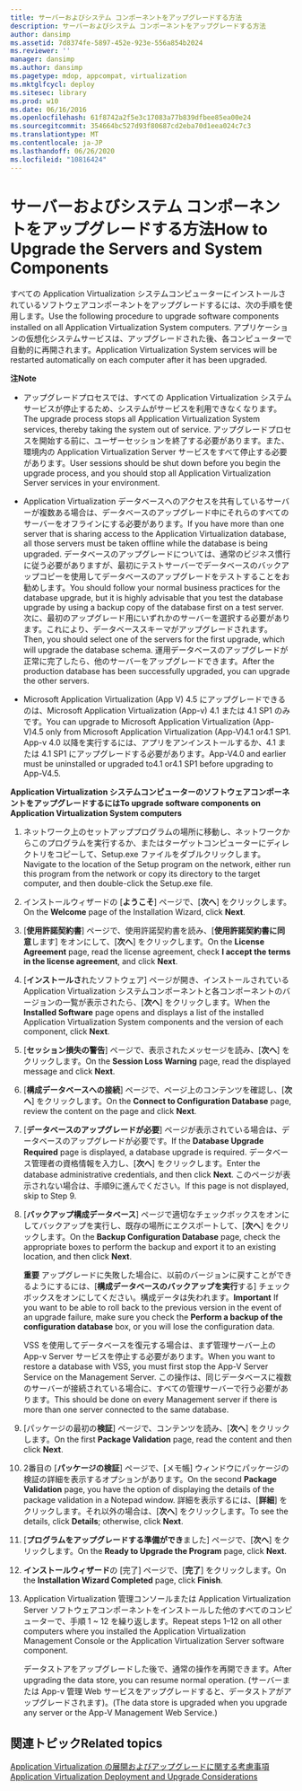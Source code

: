```yaml
---
title: サーバーおよびシステム コンポーネントをアップグレードする方法
description: サーバーおよびシステム コンポーネントをアップグレードする方法
author: dansimp
ms.assetid: 7d8374fe-5897-452e-923e-556a854b2024
ms.reviewer: ''
manager: dansimp
ms.author: dansimp
ms.pagetype: mdop, appcompat, virtualization
ms.mktglfcycl: deploy
ms.sitesec: library
ms.prod: w10
ms.date: 06/16/2016
ms.openlocfilehash: 61f8742a2f5e3c17083a77b839dfbee85ea00e24
ms.sourcegitcommit: 354664bc527d93f80687cd2eba70d1eea024c7c3
ms.translationtype: MT
ms.contentlocale: ja-JP
ms.lasthandoff: 06/26/2020
ms.locfileid: "10816424"
---
```

# <span data-ttu-id="57044-103">サーバーおよびシステム コンポーネントをアップグレードする方法</span><span class="sxs-lookup"><span data-stu-id="57044-103">How to Upgrade the Servers and System Components</span></span>


<span data-ttu-id="57044-104">すべての Application Virtualization システムコンピューターにインストールされているソフトウェアコンポーネントをアップグレードするには、次の手順を使用します。</span><span class="sxs-lookup"><span data-stu-id="57044-104">Use the following procedure to upgrade software components installed on all Application Virtualization System computers.</span></span> <span data-ttu-id="57044-105">アプリケーションの仮想化システムサービスは、アップグレードされた後、各コンピューターで自動的に再開されます。</span><span class="sxs-lookup"><span data-stu-id="57044-105">Application Virtualization System services will be restarted automatically on each computer after it has been upgraded.</span></span>

**<span data-ttu-id="57044-106">注</span><span class="sxs-lookup"><span data-stu-id="57044-106">Note</span></span>**  
-   <span data-ttu-id="57044-107">アップグレードプロセスでは、すべての Application Virtualization システムサービスが停止するため、システムがサービスを利用できなくなります。</span><span class="sxs-lookup"><span data-stu-id="57044-107">The upgrade process stops all Application Virtualization System services, thereby taking the system out of service.</span></span> <span data-ttu-id="57044-108">アップグレードプロセスを開始する前に、ユーザーセッションを終了する必要があります。また、環境内の Application Virtualization Server サービスをすべて停止する必要があります。</span><span class="sxs-lookup"><span data-stu-id="57044-108">User sessions should be shut down before you begin the upgrade process, and you should stop all Application Virtualization Server services in your environment.</span></span>

-   <span data-ttu-id="57044-109">Application Virtualization データベースへのアクセスを共有しているサーバーが複数ある場合は、データベースのアップグレード中にそれらのすべてのサーバーをオフラインにする必要があります。</span><span class="sxs-lookup"><span data-stu-id="57044-109">If you have more than one server that is sharing access to the Application Virtualization database, all those servers must be taken offline while the database is being upgraded.</span></span> <span data-ttu-id="57044-110">データベースのアップグレードについては、通常のビジネス慣行に従う必要がありますが、最初にテストサーバーでデータベースのバックアップコピーを使用してデータベースのアップグレードをテストすることをお勧めします。</span><span class="sxs-lookup"><span data-stu-id="57044-110">You should follow your normal business practices for the database upgrade, but it is highly advisable that you test the database upgrade by using a backup copy of the database first on a test server.</span></span> <span data-ttu-id="57044-111">次に、最初のアップグレード用にいずれかのサーバーを選択する必要があります。これにより、データベーススキーマがアップグレードされます。</span><span class="sxs-lookup"><span data-stu-id="57044-111">Then, you should select one of the servers for the first upgrade, which will upgrade the database schema.</span></span> <span data-ttu-id="57044-112">運用データベースのアップグレードが正常に完了したら、他のサーバーをアップグレードできます。</span><span class="sxs-lookup"><span data-stu-id="57044-112">After the production database has been successfully upgraded, you can upgrade the other servers.</span></span>

-   <span data-ttu-id="57044-113">Microsoft Application Virtualization (App V) 4.5 にアップグレードできるのは、Microsoft Application Virtualization (App-v) 4.1 または 4.1 SP1 のみです。</span><span class="sxs-lookup"><span data-stu-id="57044-113">You can upgrade to Microsoft Application Virtualization (App-V)4.5 only from Microsoft Application Virtualization (App-V)4.1 or4.1 SP1.</span></span> <span data-ttu-id="57044-114">App-v 4.0 以降を実行するには、アプリをアンインストールするか、4.1 または 4.1 SP1 にアップグレードする必要があります。</span><span class="sxs-lookup"><span data-stu-id="57044-114">App-V4.0 and earlier must be uninstalled or upgraded to4.1 or4.1 SP1 before upgrading to App-V4.5.</span></span>

 

**<span data-ttu-id="57044-115">Application Virtualization システムコンピューターのソフトウェアコンポーネントをアップグレードするには</span><span class="sxs-lookup"><span data-stu-id="57044-115">To upgrade software components on Application Virtualization System computers</span></span>**

1.  <span data-ttu-id="57044-116">ネットワーク上のセットアッププログラムの場所に移動し、ネットワークからこのプログラムを実行するか、またはターゲットコンピューターにディレクトリをコピーして、Setup.exe ファイルをダブルクリックします。</span><span class="sxs-lookup"><span data-stu-id="57044-116">Navigate to the location of the Setup program on the network, either run this program from the network or copy its directory to the target computer, and then double-click the Setup.exe file.</span></span>

2.  <span data-ttu-id="57044-117">インストールウィザードの [**ようこそ**] ページで、[**次へ**] をクリックします。</span><span class="sxs-lookup"><span data-stu-id="57044-117">On the **Welcome** page of the Installation Wizard, click **Next**.</span></span>

3.  <span data-ttu-id="57044-118">[**使用許諾契約書**] ページで、使用許諾契約書を読み、[**使用許諾契約書に同意**します] をオンにして、[**次へ**] をクリックします。</span><span class="sxs-lookup"><span data-stu-id="57044-118">On the **License Agreement** page, read the license agreement, check **I accept the terms in the license agreement**, and click **Next**.</span></span>

4.  <span data-ttu-id="57044-119">[**インストールさ**れたソフトウェア] ページが開き、インストールされている Application Virtualization システムコンポーネントと各コンポーネントのバージョンの一覧が表示されたら、[**次へ**] をクリックします。</span><span class="sxs-lookup"><span data-stu-id="57044-119">When the **Installed Software** page opens and displays a list of the installed Application Virtualization System components and the version of each component, click **Next**.</span></span>

5.  <span data-ttu-id="57044-120">[**セッション損失の警告**] ページで、表示されたメッセージを読み、[**次へ**] をクリックします。</span><span class="sxs-lookup"><span data-stu-id="57044-120">On the **Session Loss Warning** page, read the displayed message and click **Next**.</span></span>

6.  <span data-ttu-id="57044-121">[**構成データベースへの接続**] ページで、ページ上のコンテンツを確認し、[**次へ**] をクリックします。</span><span class="sxs-lookup"><span data-stu-id="57044-121">On the **Connect to Configuration Database** page, review the content on the page and click **Next**.</span></span>

7.  <span data-ttu-id="57044-122">[**データベースのアップグレードが必要**] ページが表示されている場合は、データベースのアップグレードが必要です。</span><span class="sxs-lookup"><span data-stu-id="57044-122">If the **Database Upgrade Required** page is displayed, a database upgrade is required.</span></span> <span data-ttu-id="57044-123">データベース管理者の資格情報を入力し、[**次へ**] をクリックします。</span><span class="sxs-lookup"><span data-stu-id="57044-123">Enter the database administrative credentials, and then click **Next**.</span></span> <span data-ttu-id="57044-124">このページが表示されない場合は、手順9に進んでください。</span><span class="sxs-lookup"><span data-stu-id="57044-124">If this page is not displayed, skip to Step 9.</span></span>

8.  <span data-ttu-id="57044-125">[**バックアップ構成データベース**] ページで適切なチェックボックスをオンにしてバックアップを実行し、既存の場所にエクスポートして、[**次へ**] をクリックします。</span><span class="sxs-lookup"><span data-stu-id="57044-125">On the **Backup Configuration Database** page, check the appropriate boxes to perform the backup and export it to an existing location, and then click **Next**.</span></span>

    <span data-ttu-id="57044-126">**重要** アップグレードに失敗した場合に、以前のバージョンに戻すことができるようにするには、[**構成データベースのバックアップを実行**する] チェックボックスをオンにしてください。構成データは失われます。</span><span class="sxs-lookup"><span data-stu-id="57044-126">**Important** If you want to be able to roll back to the previous version in the event of an upgrade failure, make sure you check the **Perform a backup of the configuration database** box, or you will lose the configuration data.</span></span>

    <span data-ttu-id="57044-127">VSS を使用してデータベースを復元する場合は、まず管理サーバー上の App-v Server サービスを停止する必要があります。</span><span class="sxs-lookup"><span data-stu-id="57044-127">When you want to restore a database with VSS, you must first stop the App-V Server Service on the Management Server.</span></span> <span data-ttu-id="57044-128">この操作は、同じデータベースに複数のサーバーが接続されている場合に、すべての管理サーバーで行う必要があります。</span><span class="sxs-lookup"><span data-stu-id="57044-128">This should be done on every Management server if there is more than one server connected to the same database.</span></span>

     

9.  <span data-ttu-id="57044-129">[パッケージの最初の**検証**] ページで、コンテンツを読み、[**次へ**] をクリックします。</span><span class="sxs-lookup"><span data-stu-id="57044-129">On the first **Package Validation** page, read the content and then click **Next**.</span></span>

10. <span data-ttu-id="57044-130">2番目の [**パッケージの検証**] ページで、[メモ帳] ウィンドウにパッケージの検証の詳細を表示するオプションがあります。</span><span class="sxs-lookup"><span data-stu-id="57044-130">On the second **Package Validation** page, you have the option of displaying the details of the package validation in a Notepad window.</span></span> <span data-ttu-id="57044-131">詳細を表示するには、[**詳細**] をクリックします。それ以外の場合は、[**次へ**] をクリックします。</span><span class="sxs-lookup"><span data-stu-id="57044-131">To see the details, click **Details**; otherwise, click **Next**.</span></span>

11. <span data-ttu-id="57044-132">[**プログラムをアップグレードする準備ができ**ました] ページで、[**次へ**] をクリックします。</span><span class="sxs-lookup"><span data-stu-id="57044-132">On the **Ready to Upgrade the Program** page, click **Next**.</span></span>

12. <span data-ttu-id="57044-133">**インストールウィザード**の [完了] ページで、[**完了**] をクリックします。</span><span class="sxs-lookup"><span data-stu-id="57044-133">On the **Installation Wizard Completed** page, click **Finish**.</span></span>

13. <span data-ttu-id="57044-134">Application Virtualization 管理コンソールまたは Application Virtualization Server ソフトウェアコンポーネントをインストールした他のすべてのコンピューターで、手順 1 ~ 12 を繰り返します。</span><span class="sxs-lookup"><span data-stu-id="57044-134">Repeat steps 1–12 on all other computers where you installed the Application Virtualization Management Console or the Application Virtualization Server software component.</span></span>

    <span data-ttu-id="57044-135">データストアをアップグレードした後で、通常の操作を再開できます。</span><span class="sxs-lookup"><span data-stu-id="57044-135">After upgrading the data store, you can resume normal operation.</span></span> <span data-ttu-id="57044-136">(サーバーまたは App-v 管理 Web サービスをアップグレードすると、データストアがアップグレードされます)。</span><span class="sxs-lookup"><span data-stu-id="57044-136">(The data store is upgraded when you upgrade any server or the App-V Management Web Service.)</span></span>

## <span data-ttu-id="57044-137">関連トピック</span><span class="sxs-lookup"><span data-stu-id="57044-137">Related topics</span></span>


[<span data-ttu-id="57044-138">Application Virtualization の展開およびアップグレードに関する考慮事項</span><span class="sxs-lookup"><span data-stu-id="57044-138">Application Virtualization Deployment and Upgrade Considerations</span></span>](application-virtualization-deployment-and-upgrade-considerations.md)

 

 





